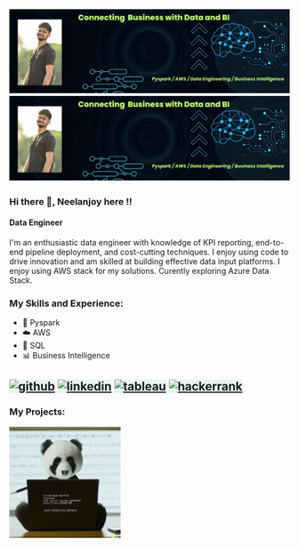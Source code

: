 ![Banner](./resources/banner.png)
![Banner](https://github.com/Njoyb101/Njoyb101/blob/main/resources/banner.png)
---
### Hi there 👋, Neelanjoy here !!
#### Data Engineer
I'm an enthusiastic data engineer with knowledge of KPI reporting, end-to-end pipeline deployment, and cost-cutting techniques. I enjoy using code to drive innovation and am skilled at building effective data input platforms. I enjoy using AWS stack for my solutions. Curently exploring Azure Data Stack.

### My Skills and Experience: 
- 🐍 Pyspark
- ☁️ AWS
- 💾 SQL
- 📊 Business Intelligence

[<img src='https://cdn.jsdelivr.net/npm/simple-icons@3.0.1/icons/github.svg' alt='github' height='40' style="background-color: #E7F6F2;">](https://github.com/https://github.com/Njoyb101)  [<img src='https://cdn.jsdelivr.net/npm/simple-icons@3.0.1/icons/linkedin.svg' alt='linkedin' height='40' style="background-color: #E7F6F2;">](https://www.linkedin.com/in/https://www.linkedin.com/in/njoyb//)  [<img src='https://cdn.jsdelivr.net/npm/simple-icons@3.0.1/icons/tableau.svg' alt='tableau' height='40' style="background-color: #E7F6F2;">](https://public.tableau.com/app/profile/neelanjoy)  [<img src='https://cdn.jsdelivr.net/npm/simple-icons@3.0.1/icons/hackerrank.svg' alt='hackerrank' height='40' style="background-color: #E7F6F2;">](https://www.hackerrank.com/soumobanerjee11)  
---
### My Projects:
[<img src='./resources/projects.png' alt='github' height='200'>](https://github.com/Njoyb101/Projects/)

